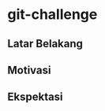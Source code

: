 # git-challenge

[//]: # (Ceritakan sedikit tentang latar belakangmu seperti pendidikan terakhir atau pekerjaan sebelumnya)
## Latar Belakang

[//]: # (Motivasi apa yang mendorongmu untuk ikut program coding bootcamp di Hacktiv8?)
## Motivasi

[//]: # (Beri tahu kami, apa yang ingin kamu dapatkan di Hacktiv8 dan apa yang ingin kamu capai setelah lulus dari sini?)
## Ekspektasi

[//]: # (Apakah ada hal lain yang ingin disampaikan? Bila ada, kamu bebas untuk menuliskannya)
